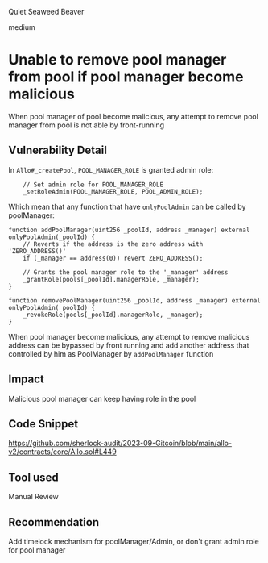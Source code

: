 Quiet Seaweed Beaver

medium

# Unable to remove pool manager from pool if pool manager become malicious
When pool manager of pool become malicious, any attempt to remove pool manager from pool is not able by front-running

## Vulnerability Detail
In `Allo#_createPool`, `POOL_MANAGER_ROLE` is granted admin role:

        // Set admin role for POOL_MANAGER_ROLE
        _setRoleAdmin(POOL_MANAGER_ROLE, POOL_ADMIN_ROLE);
Which mean that any function that have `onlyPoolAdmin` can be called by poolManager:

    function addPoolManager(uint256 _poolId, address _manager) external onlyPoolAdmin(_poolId) {
        // Reverts if the address is the zero address with 'ZERO_ADDRESS()'
        if (_manager == address(0)) revert ZERO_ADDRESS();

        // Grants the pool manager role to the '_manager' address
        _grantRole(pools[_poolId].managerRole, _manager);
    }

    function removePoolManager(uint256 _poolId, address _manager) external onlyPoolAdmin(_poolId) {
        _revokeRole(pools[_poolId].managerRole, _manager);
    }
When pool manager become malicious, any attempt to remove malicious address can be bypassed by front running and add another address that controlled by him as PoolManager by `addPoolManager` function

## Impact
Malicious pool manager can keep having role in the pool

## Code Snippet
https://github.com/sherlock-audit/2023-09-Gitcoin/blob/main/allo-v2/contracts/core/Allo.sol#L449

## Tool used
Manual Review

## Recommendation
Add timelock mechanism for poolManager/Admin, or don't grant admin role for pool manager